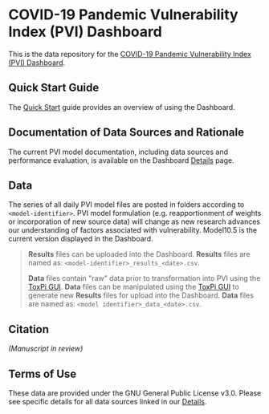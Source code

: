 # COVID-19 Pandemic Vulnerability Index (PVI) Dashboard

This is the data repository for the [COVID-19 Pandemic Vulnerability Index (PVI) Dashboard](https://covid19pvi.niehs.nih.gov/).  
## Quick Start Guide

The [Quick Start](https://www.niehs.nih.gov/research/programs/coronavirus/covid19pvi/) guide provides an overview of using the Dashboard.

## Documentation of Data Sources and Rationale

The current PVI model documentation, including data sources and performance evaluation, is available on the Dashboard [Details](https://www.niehs.nih.gov/research/programs/coronavirus/covid19pvi/details/) page.

## Data

The series of all daily PVI model files are posted in folders according to `<model-identifier>`. PVI model formulation (e.g. reapportionment of weights or incorporation of new source data) will change as new research advances our understanding of factors associated with vulnerability. Model10.5 is the current version displayed in the Dashboard.

> **Results** files can be uploaded into the Dashboard. **Results** files are named as:</n>
>  `<model-identifier>_results_<date>.csv`.
>  
> **Data** files contain "raw" data prior to transformation into PVI using the [ToxPi  GUI](https://toxpi.org/). **Data** files can be manipulated using the [ToxPi  GUI](https://toxpi.org/) to generate new **Results** files for upload into the Dashboard. **Data** files are named as:</n>
>  `<model identifier>_data_<date>.csv`.

## Citation

*(Manuscript in review)*

## Terms of Use

These data are provided under the GNU General Public License v3.0. Please see specific details for all data sources linked in our [Details](https://www.niehs.nih.gov/research/programs/coronavirus/covid19pvi/details/).


